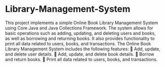 # Library-Management-System
This project implements a simple Online Book Library Management
System using Core Java and Java Collections Framework. The system
allows for basic operations such as adding, updating, and deleting
users and books, as well as borrowing and returning books. It also
provides functionality to print all data related to users, books, and
transactions.
The Online Book Library Management System includes the following
features:
 Add, update, and delete user details.
 Add, update, and delete book details.
 Borrow and return books.
 Print all data related to users, books, and transactions. 
